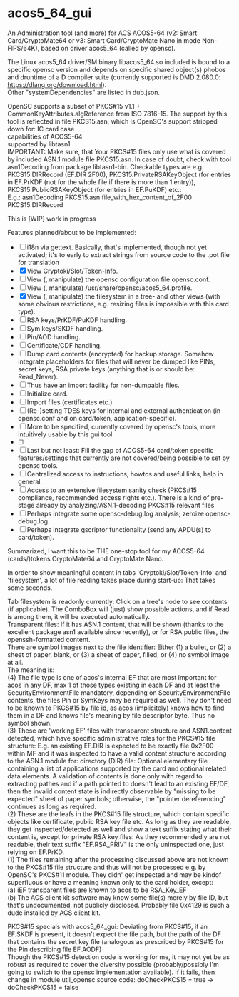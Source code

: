 # acos5_64_gui
An Administration tool (and more) for ACS ACOS5-64 (v2: Smart Card/CryptoMate64 or v3: Smart Card/CryptoMate Nano in mode Non-FIPS/64K), based on driver acos5_64 (called by opensc).

The Linux acos5_64 driver/SM binary libacos5_64.so included is bound to a specific opensc version and depends on specific shared object(s) phobos and druntime of a D compiler suite (currently supported is DMD 2.080.0: https://dlang.org/download.html).<br>
Other "systemDependencies" are listed in dub.json.<br>

OpenSC supports a subset of PKCS#15 v1.1 + CommonKeyAttributes.algReference from ISO 7816-15.
The support by this tool is reflected in file PKCS15.asn, which is OpenSC's support stripped down for:
  IC card case<br>
  capabilities of ACOS5-64<br>
  supported by libtasn1<br>
IMPORTANT: Make sure, that Your PKCS#15 files only use what is covered by included ASN.1 module file PKCS15.asn. In case of doubt, check with tool asn1Decoding from package libtasn1-bin.
Checkable types are e.g. PKCS15.DIRRecord (EF.DIR 2F00), PKCS15.PrivateRSAKeyObject (for entries in EF.PrKDF (not for the whole file if there is more than 1 entry)), PKCS15.PublicRSAKeyObject (for entries in EF.PuKDF) etc.:<br>
E.g.: asn1Decoding  PKCS15.asn  file_with_hex_content_of_2F00  PKCS15.DIRRecord

This is [WIP] work in progress

Features planned/about to be implemented:

- [ ] i18n via gettext. Basically, that's implemented, though not yet activated; it's to early to extract strings from source code to the .pot file for translation<br>
- [x] View Cryptoki/Slot/Token-Info.<br>
- [ ] View (, manipulate) the opensc configuration file opensc.conf.<br>
- [ ] View (, manipulate) /usr/share/opensc/acos5_64.profile.<br>
- [x] View (, manipulate) the filesystem in a tree- and other views (with some obvious restrictions, e.g. resizing files is impossible with this card type).<br>
- [ ] RSA keys/PrKDF/PuKDF handling.<br>
- [ ] Sym keys/SKDF handling.<br>
- [ ] Pin/AOD handling.<br>
- [ ] Certificate/CDF handling.<br>
- [ ] Dump card contents (encrypted) for backup storage. Somehow integrate placeholders for files that will never be dumped like PINs, secret keys, RSA private keys (anything that is or should be: Read_Never).<br>
- [ ] Thus have an import facility for non-dumpable files.<br>
- [ ] Initialize card.<br>
- [ ] Import files (certificates etc.).<br>
- [ ] (Re-)setting TDES keys for internal and external authentication (in opensc.conf and on card/token, application-specific).<br>
- [ ] More to be specified, currently covered by opensc's tools, more intuitively usable by this gui tool.<br>
- [ ] <br>
- [ ] Last but not least: Fill the gap of ACOS5-64 card/token specific features/settings that currently are not covered/being possible to set by opensc tools.<br>
- [ ] Centralized access to instructions, howtos and useful links, help in general.<br>
- [ ] Access to an extensive filesystem sanity check (PKCS#15 compliance, recommended access rights etc.). There is a kind of pre-stage already by analyzing/ASN.1-decoding PKCS#15 relevant files<br>
- [ ] Perhaps integrate some opensc-debug.log analysis; zeroize opensc-debug.log.<br>
- [ ] Perhaps integrate gscriptor functionality (send any APDU(s) to card/token).<br>

Summarized, I want this to be THE one-stop tool for my ACOS5-64 (cards/)tokens CryptoMate64 and CryptoMate Nano.<br>

In order to show meaningful content in tabs 'Cryptoki/Slot/Token-Info' and 'filesystem', a lot of file reading takes place during start-up: That takes some seconds.

Tab filesystem is readonly currently: Click on a tree's node to see contents (if applicable). The ComboBox will (just) show possible actions, and if Read is among them, it will be executed automatically.<br>
Transparent files: If it has ASN.1 content, that will be shown (thanks to the excellent package asn1 available since recently), or for RSA public files, the openssh-formatted content.<br>
There are symbol images next to the file identifier: Either (1) a bullet, or (2) a sheet of paper, blank, or (3) a sheet of paper, filled, or (4) no symbol image at all.<br>
The meaning is:<br>
(4) The file type is one of acos's internal EF that are most important for acos in any DF, max 1 of those types existing in each DF and at least the SecurityEnvironmentFile mandatory, depending on SecurityEnvironmentFile contents, the files Pin or SymKeys may be required as well. They don't need to be known to PKCS#15 by file id, as acos (implicitely) knows how to find them in a DF and knows file's meaning by file descriptor byte. Thus no symbol shown.<br>
(3) These are 'working EF' files with transparent structure and ASN1.content detected, which have specific administrative roles for the PKCS#15 file structure: E.g. an existing EF.DIR is expected to be exactly file 0x2F00 within MF and it was inspected to have a valid content structure according to the ASN.1 module for: directory (DIR) file: Optional elementary file containing a list of applications supported by the card and optional related data elements. A validation of contents is done only with regard to extracting pathes and if a path pointed to doesn't lead to an existing EF/DF, then the invalid content state is indirectly observable by "missing to be expected" sheet of paper symbols; otherwise, the "pointer dereferencing" continues as long as required.<br>
(2) These are the leafs in the PKCS#15 file structure, which contain specific objects like cerfificate, public RSA key file etc. As long as they are readable, they get inspected/detected as well and show a text suffix stating what their content is, except for private RSA key files: As they recommendedly are not readable, their text suffix "EF.RSA_PRIV" is the only uninspected one, just relying on EF.PrKD.<br>
(1) The files remaining after the processing discussed above are not known to the PKCS#15 file structure and thus will not be processed e.g. by OpenSC's PKCS#11 module. They didn' get inspected and may be kindof superfluous or have a meaning known only to the card holder, except:<br>
(a) iEF transparent files are known to acos to be RSA_Key_EF<br>
(b) The ACS client kit software may know some file(s) merely by file ID, but that's undocumented, not publicly disclosed. Probably file 0x4129 is such a dude installed by ACS client kit.<br>

PKCS#15 specials with acos5_64_gui:
Deviating from PKCS#15, if an EF.SKDF is present, it doesn't expect the file path, but the path of the DF that contains the secret key file (analogous as prescribed by PKCS#15 for the Pin describing file EF.AODF)<br>
Though the PKCS#15 detection code is working for me, it may not yet be as robust as required to cover the diversity possible (probably/possibly I'm going to switch to the opensc implementation available). If it fails, then change in module util_opensc source code:  doCheckPKCS15 = true -> doCheckPKCS15 = false
